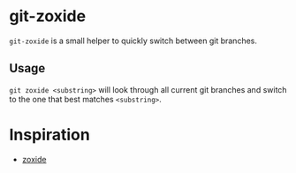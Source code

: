 # git-zoxide
`git-zoxide` is a small helper to quickly switch between git branches.

## Usage
`git zoxide <substring>` will look through all current git branches and switch to the one that best matches `<substring>`.

# Inspiration
- [zoxide](https://github.com/ajeetdsouza/zoxide)
